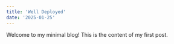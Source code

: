 ```yaml
---
title: 'Well Deployed'
date: '2025-01-25'
---
```


Welcome to my minimal blog! This is the content of my first post.
